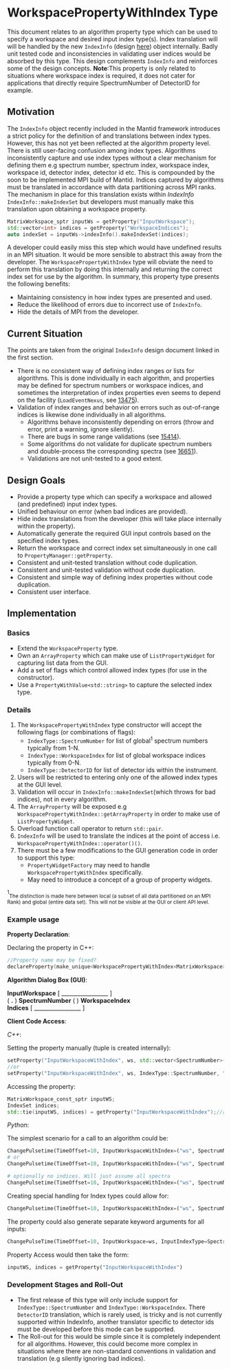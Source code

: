 # WorkspacePropertyWithIndex Type

This document relates to an algorithm property type which can be used to specify a workspace and desired input index type(s). Index translation will will be handled by the new `IndexInfo` (design [here](https://github.com/mantidproject/documents/blob/master/Design/spectrum_number_and_workspace_index_abstraction.md)) object internally. Badly unit tested code and inconsistencies in validating user indices would be absorbed by this type. This design complements `IndexInfo` and reinforces some of the design concepts. **Note**:This property is only related to situations where workspace index is required, it does not cater for applications that directly require SpectrumNumber of DetectorID for example.

## Motivation
The `IndexInfo` object recently included in the Mantid framework introduces a strict policy for the definition of and translations between index types. However, this has not yet been reflected at the algorithm property level. There is still user-facing confusion among index types. Algorithms inconsistently capture and use index types without a clear mechanism for defining them e.g spectrum number, spectrum index, workspace index, workspace id, detector index, detector id etc. This is compounded by the soon to be implemented MPI build of Mantid. Indices captured by algorithms must be translated in accordance with data partitioning across MPI ranks. The mechanism in place for this translation exists within *IndexInfo* `IndexInfo::makeIndexSet` but developers must manually make this translation upon obtaining a workspace property.

```cpp
MatrixWorkspace_sptr inputWs = getProperty("InputWorkspace");
std::vector<int> indices = getProperty("WorkspaceIndices");
auto indexSet = inputWs->indexInfo().makeIndexSet(indices);
```
 A developer could easily miss this step which would have undefined results in an MPI situation. It would be more sensible to abstract this away from the developer. The `WorkspacePropertyWithIndex` type will obviate the need to perform this translation by doing this internally and returning the correct index set for use by the algorithm. In summary, this property type presents the following benefits:

- Maintaining consistency in how index types are presented and used.
- Reduce the likelihood of errors due to incorrect use of `IndexInfo`.
- Hide the details of MPI from the developer.

## Current Situation
The points are taken from the original `IndexInfo` design document linked in the first section.

- There is no consistent way of defining index ranges or lists for algorithms.
  This is done individually in each algorithm, and properties may be defined for spectrum numbers or workspace indices, and sometimes the interpretation of index properties even seems to depend on the facility (`LoadEventNexus`, see [13475](https://github.com/mantidproject/mantid/issues/13475)).
- Validation of index ranges and behavior on errors such as out-of-range indices is likewise done individually in all algorithms.
  - Algorithms behave inconsistently depending on errors (throw and error, print a warning, ignore silently).
  - There are bugs in some range validations (see [15414](https://github.com/mantidproject/mantid/issues/15414)).
  - Some algorithms do not validate for duplicate spectrum numbers and double-process the corresponding spectra (see [16651](https://github.com/mantidproject/mantid/issues/16651)).
  - Validations are not unit-tested to a good extent.

## Design Goals
 - Provide a property type which can specify a workspace and allowed (and predefined) input index types.
 - Unified behaviour on error (when bad indices are provided).
 - Hide index translations from the developer (this will take place internally within the property).
 - Automatically generate the required GUI input controls based on the specified index types.
 - Return the workspace and correct index set simultaneously in one call to `PropertyManager::getProperty`. 
 - Consistent and unit-tested translation without code duplication.
 - Consistent and unit-tested validation without code duplication.
 - Consistent and simple way of defining index properties without code duplication.
 - Consistent user interface.
 
## Implementation

### Basics

- Extend the `WorkspaceProperty` type.
- Own an `ArrayProperty` which can make use of `ListPropertyWidget` for capturing list data from the GUI.
- Add a set of flags which control allowed index types (for use in the constructor).
- Use a `PropertyWithValue<std::string>` to capture the selected index type.

### Details

1. The `WorkspacePropertyWithIndex` type constructor will accept the following flags (or combinations of flags):
	- `IndexType::SpectrumNumber` for list of global<sup>1</sup> spectrum numbers typically from 1-N.
	- `IndexType::WorkspaceIndex` for list of global workspace indices typically from 0-N.
	- `IndexType::DetectorID` for list of detector ids within the instrument.
2. Users will be restricted to entering only one of the allowed index types at the GUI level. 
3. Validation will occur in `IndexInfo::makeIndexSet`(which throws for bad indices), not in every algorithm.
4. The `ArrayProperty` will be exposed e.g `WorkspacePropertyWithIndex::getArrayProperty` in order to make use of `ListPropertyWidget`.
5. Overload function call operator to return `std::pair`.
6. `IndexInfo` will be used to translate the indices at the point of access i.e. `WorkspacePropertyWithIndex::operator()()`.
7. There must be a few modifications to the GUI generation code in order to support this type:
	-  `PropertyWidgetFactory` may need to handle `WorkspacePropertyWithIndex` specifically.
	-  May need to introduce a concept of a group of property widgets.

<sup>1</sup><sub>The distinction is made here between local (a subset of all data partitioned on an MPI Rank) and global (entire data set). This will not be visible at the GUI or client API level.</sub>

### Example usage

**Property Declaration**:

Declaring the property in C++:
```cpp
//Property name may be fixed?
declareProperty(make_unique<WorkspacePropertyWithIndex<MatrixWorkspace>>("InputWorkspaceWithIndex", IndexType::SpectrumNumber|IndexType::WorkspaceIndex));
```  

**Algorithm Dialog Box (GUI)**:

**InputWorkspace** [ _________________ ]<br>
( **.** ) **SpectrumNumber** (  ) **WorkspaceIndex**<br>
**Indices** [ _________________ ]
 
**Client Code Access**:

*C++*:

Setting the property manually (tuple is created internally):

```cpp
setProperty("InputWorkspaceWithIndex", ws, std::vector<SpectrumNumber>{1, 2, 3, 4});
//or
setProperty("InputWorkspaceWithIndex", ws, IndexType::SpectrumNumber, "1:33,42");
```

Accessing the property:

```cpp
MatrixWorkspace_const_sptr inputWS;
IndexSet indices;
std::tie(inputWS, indices) = getProperty("InputWorkspaceWithIndex");//returns tuple
```

*Python*:

The simplest scenario for a call to an algorithm could be:
```python
ChangePulsetime(TimeOffset=10, InputWorkspaceWithIndex=("ws", SpectrumNumber, [1:33, 42]))
# or 
ChangePulsetime(TimeOffset=10, InputWorkspaceWithIndex=("ws", SpectrumNumber, "1:33, 42"))

# optionally no indices. Will just assume all spectra 
ChangePulsetime(TimeOffset=10, InputWorkspaceWithIndex=("ws", SpectrumNumber))
```
Creating special handling for Index types could allow for:
```python
ChangePulsetime(TimeOffset=10, InputWorkspaceWithIndex=("ws", SpectrumNumber("1:33")))
```
The property could also generate separate keyword arguments for all inputs:
```python
ChangePulseTime(TimeOffset=10, InputWorkspace=ws, InputIndexType=SpectrumNumbers, InputIndices=[1:10,42])
```
Property Access would then take the form:
```python
inputWS, indices = getProperty("InputWorkspaceWithIndex")
```

### Development Stages and Roll-Out

- The first release of this type will only include support for `IndexType::SpectrumNumber` and `IndexType::WorkspaceIndex`. There `DetectorID` translation, which is rarely used, is tricky and is not currently supported within IndexInfo, another translator specific to detector ids must be developed before this mode can be supported.
- The Roll-out for this would be simple since it is completely independent for all algorithms. However, this could become more complex in situations where there are non-standard conventions in validation and translation (e.g silently ignoring bad indices).
